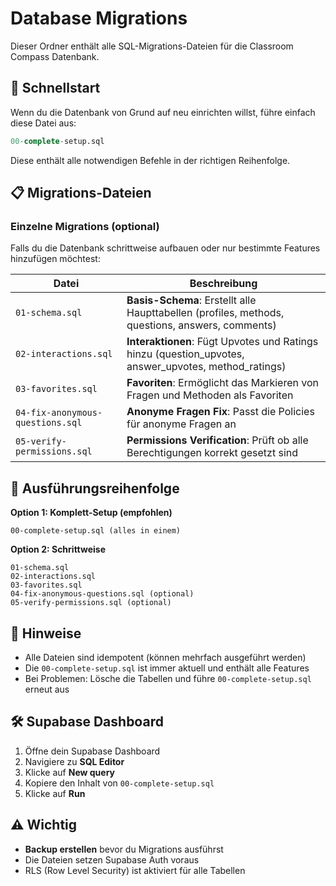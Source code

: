 # Database Migrations

Dieser Ordner enthält alle SQL-Migrations-Dateien für die Classroom Compass Datenbank.

## 🚀 Schnellstart

Wenn du die Datenbank von Grund auf neu einrichten willst, führe einfach diese Datei aus:

```sql
00-complete-setup.sql
```

Diese enthält alle notwendigen Befehle in der richtigen Reihenfolge.

## 📋 Migrations-Dateien

### Einzelne Migrations (optional)

Falls du die Datenbank schrittweise aufbauen oder nur bestimmte Features hinzufügen möchtest:

| Datei | Beschreibung |
|-------|-------------|
| `01-schema.sql` | **Basis-Schema**: Erstellt alle Haupttabellen (profiles, methods, questions, answers, comments) |
| `02-interactions.sql` | **Interaktionen**: Fügt Upvotes und Ratings hinzu (question_upvotes, answer_upvotes, method_ratings) |
| `03-favorites.sql` | **Favoriten**: Ermöglicht das Markieren von Fragen und Methoden als Favoriten |
| `04-fix-anonymous-questions.sql` | **Anonyme Fragen Fix**: Passt die Policies für anonyme Fragen an |
| `05-verify-permissions.sql` | **Permissions Verification**: Prüft ob alle Berechtigungen korrekt gesetzt sind |

## 🔄 Ausführungsreihenfolge

**Option 1: Komplett-Setup (empfohlen)**
```
00-complete-setup.sql (alles in einem)
```

**Option 2: Schrittweise**
```
01-schema.sql
02-interactions.sql
03-favorites.sql
04-fix-anonymous-questions.sql (optional)
05-verify-permissions.sql (optional)
```

## 📝 Hinweise

- Alle Dateien sind idempotent (können mehrfach ausgeführt werden)
- Die `00-complete-setup.sql` ist immer aktuell und enthält alle Features
- Bei Problemen: Lösche die Tabellen und führe `00-complete-setup.sql` erneut aus

## 🛠️ Supabase Dashboard

1. Öffne dein Supabase Dashboard
2. Navigiere zu **SQL Editor**
3. Klicke auf **New query**
4. Kopiere den Inhalt von `00-complete-setup.sql`
5. Klicke auf **Run**

## ⚠️ Wichtig

- **Backup erstellen** bevor du Migrations ausführst
- Die Dateien setzen Supabase Auth voraus
- RLS (Row Level Security) ist aktiviert für alle Tabellen

